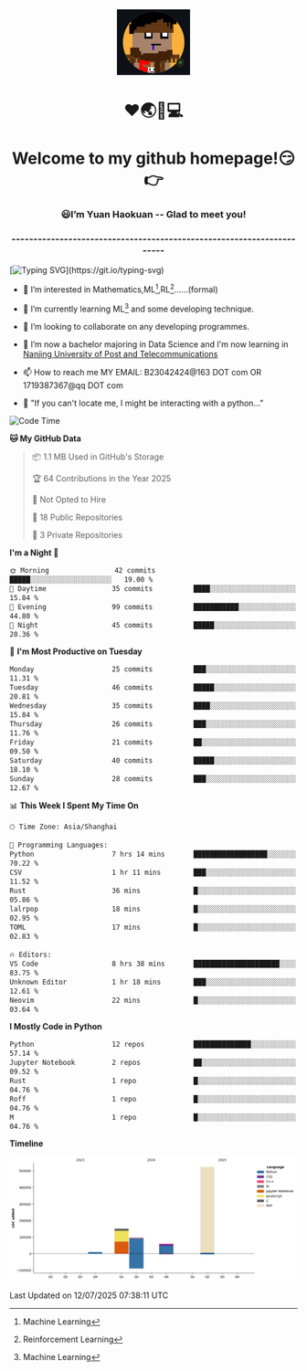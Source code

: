 <div align=center>
  <img width=128 src="image/figure.png">
</div>
<h1 align="center">❤🌏🚩💻</h1>
<h1 align="center">Welcome to my github homepage!😏👉</h1>
<h3 align="center" >😃I’m Yuan Haokuan -- Glad to meet you!</h3>
<h3 align="center" >----------------------------------------------------------------------</h3>

  [![Typing SVG](https://readme-typing-svg.herokuapp.com?font=Fira+Code&pause=1000&random=false&width=450&lines=Here's+my+personal+infomation:)](https://git.io/typing-svg)

- 👀 I’m interested in Mathematics,ML[^1],RL[^2]......(formal)
  
- 🌱 I’m currently learning ML[^1] and some developing technique.
  
- 💞️ I’m looking to collaborate on any developing programmes.
  
- 🍉 I’m now a bachelor majoring in Data Science and I'm now learning in [Nanjing University of Post and Telecommunications](https://www.njupt.edu.cn/main.psp)
  
- 📫 How to reach me MY EMAIL: B23042424@163 DOT com OR 1719387367@qq DOT com

- 🐍 "If you can't locate me, I might be interacting with a python..."

<!--START_SECTION:waka-->
![Code Time](http://img.shields.io/badge/Code%20Time-338%20hrs%2038%20mins-blue)

**🐱 My GitHub Data** 

> 📦 1.1 MB Used in GitHub's Storage 
 > 
> 🏆 64 Contributions in the Year 2025
 > 
> 🚫 Not Opted to Hire
 > 
> 📜 18 Public Repositories 
 > 
> 🔑 3 Private Repositories 
 > 
**I'm a Night 🦉** 

```text
🌞 Morning                42 commits          █████░░░░░░░░░░░░░░░░░░░░   19.00 % 
🌆 Daytime                35 commits          ████░░░░░░░░░░░░░░░░░░░░░   15.84 % 
🌃 Evening                99 commits          ███████████░░░░░░░░░░░░░░   44.80 % 
🌙 Night                  45 commits          █████░░░░░░░░░░░░░░░░░░░░   20.36 % 
```
📅 **I'm Most Productive on Tuesday** 

```text
Monday                   25 commits          ███░░░░░░░░░░░░░░░░░░░░░░   11.31 % 
Tuesday                  46 commits          █████░░░░░░░░░░░░░░░░░░░░   20.81 % 
Wednesday                35 commits          ████░░░░░░░░░░░░░░░░░░░░░   15.84 % 
Thursday                 26 commits          ███░░░░░░░░░░░░░░░░░░░░░░   11.76 % 
Friday                   21 commits          ██░░░░░░░░░░░░░░░░░░░░░░░   09.50 % 
Saturday                 40 commits          █████░░░░░░░░░░░░░░░░░░░░   18.10 % 
Sunday                   28 commits          ███░░░░░░░░░░░░░░░░░░░░░░   12.67 % 
```


📊 **This Week I Spent My Time On** 

```text
🕑︎ Time Zone: Asia/Shanghai

💬 Programming Languages: 
Python                   7 hrs 14 mins       ██████████████████░░░░░░░   70.22 % 
CSV                      1 hr 11 mins        ███░░░░░░░░░░░░░░░░░░░░░░   11.52 % 
Rust                     36 mins             █░░░░░░░░░░░░░░░░░░░░░░░░   05.86 % 
lalrpop                  18 mins             █░░░░░░░░░░░░░░░░░░░░░░░░   02.95 % 
TOML                     17 mins             █░░░░░░░░░░░░░░░░░░░░░░░░   02.83 % 

🔥 Editors: 
VS Code                  8 hrs 38 mins       █████████████████████░░░░   83.75 % 
Unknown Editor           1 hr 18 mins        ███░░░░░░░░░░░░░░░░░░░░░░   12.61 % 
Neovim                   22 mins             █░░░░░░░░░░░░░░░░░░░░░░░░   03.64 % 
```

**I Mostly Code in Python** 

```text
Python                   12 repos            ██████████████░░░░░░░░░░░   57.14 % 
Jupyter Notebook         2 repos             ██░░░░░░░░░░░░░░░░░░░░░░░   09.52 % 
Rust                     1 repo              █░░░░░░░░░░░░░░░░░░░░░░░░   04.76 % 
Roff                     1 repo              █░░░░░░░░░░░░░░░░░░░░░░░░   04.76 % 
M                        1 repo              █░░░░░░░░░░░░░░░░░░░░░░░░   04.76 % 
```



**Timeline**

![Lines of Code chart](https://raw.githubusercontent.com/WilbertYuan/WilbertYuan/main/assets/bar_graph.png)


 Last Updated on 12/07/2025 07:38:11 UTC
<!--END_SECTION:waka-->

<!---
WilbertYuan/WilbertYuan is a ✨ special ✨ repository because its `README.md` (this file) appears on your GitHub profile.
You can click the Preview link to take a look at your changes.
--->
[^1]:Machine Learning
[^2]:Reinforcement Learning
